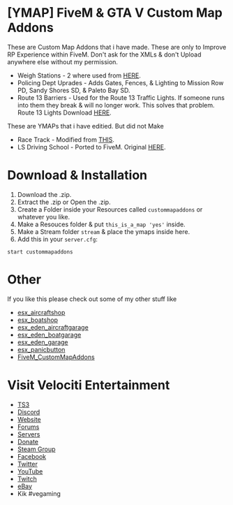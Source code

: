 # [YMAP] FiveM & GTA V Custom Map Addons
These are Custom Map Addons that i have made. These are only to Improve RP Experience within FiveM. Don't ask for the XMLs & don't Upload anywhere else without my permission.
* Weigh Stations - 2 where used from [HERE](https://www.gta5-mods.com/maps/weigh-station-officerdeyoung).
* Policing Dept Uprades - Adds Gates, Fences, & Lighting to Mission Row PD, Sandy Shores SD, & Paleto Bay SD.
* Route 13 Barriers - Used for the Route 13 Traffic Lights. If someone runs into them they break & will no longer work. This solves that problem. Route 13 Lights Download [HERE](https://forum.fivem.net/t/release-faxes-map-collection-ymap-update-31-jan/73469).

These are YMAPs that i have editied. But did not Make
* Race Track - Modified from [THIS](https://www.gta5-mods.com/maps/casino-racetrack-map-editor).
* LS Driving School - Ported to FiveM. Original [HERE](https://www.gta5-mods.com/maps/driving-school-v).

# Download & Installation
1) Download the .zip.
2) Extract the .zip or Open the .zip.
3) Create a Folder inside your Resources called `custommapaddons` or whatever you like.
4) Make a Resouces folder & put `this_is_a_map 'yes'` inside.
5) Make a Stream folder `stream` & place the ymaps inside here.
6) Add this in your `server.cfg`:

```
start custommapaddons
```

# Other
If you like this please check out some of my other stuff like
* [esx_aircraftshop](https://github.com/HumanTree92/esx_aircraftshop)
* [esx_boatshop](https://github.com/HumanTree92/esx_boatshop)
* [esx_eden_aircraftgarage](https://github.com/HumanTree92/esx_eden_aircraftgarage)
* [esx_eden_boatgarage](https://github.com/HumanTree92/esx_eden_boatgarage)
* [esx_eden_garage](https://github.com/HumanTree92/esx_eden_garage)
* [esx_panicbutton](https://github.com/HumanTree92/esx_panicbutton)
* [FiveM_CustomMapAddons](https://github.com/HumanTree92/FiveM_CustomMapAddons)

# Visit Velociti Entertainment
* [TS3](http://www.velocitientertainment.com/ts3/)
* [Discord](https://discord.gg/azEY2kU)
* [Website](www.velocitientertainment.com/)
* [Forums](www.velocitientertainment.com/forum)
* [Servers](www.velocitientertainment.com/servers/)
* [Donate](http://www.velocitientertainment.com/donations/)
* [Steam Group](http://steamcommunity.com/groups/velocitientertainment)
* [Facebook](www.facebook.com/VelocitiEntertainment)
* [Twitter](www.twitter.com/VelocitiEnt)
* [YouTube](www.youtube.com/user/HumanTree92)
* [Twitch](www.twitch.tv/humantree92)
* [eBay](www.ebay.com/usr/humantree92)
* Kik #vegaming
